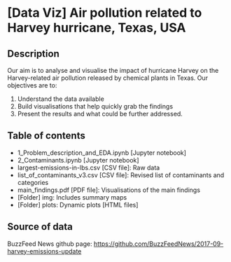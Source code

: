 # [Data Viz] Air pollution related to Harvey hurricane, Texas, USA
## Description
Our aim is to analyse and visualise the impact of hurricane Harvey on the Harvey-related air pollution released by chemical plants in Texas.
Our objectives are to:
1. Understand the data available
2. Build visualisations that help quickly grab the findings
3. Present the results and what could be further addressed.

## Table of contents
* 1_Problem_description_and_EDA.ipynb [Jupyter notebook]
* 2_Contaminants.ipynb [Jupyter notebook]
* largest-emissions-in-lbs.csv [CSV file]: Raw data
* list_of_contaminants_v3.csv [CSV file]: Revised list of contaminants and categories
* main_findings.pdf [PDF file]: Visualisations of the main findings
* [Folder] img: Includes summary maps
* [Folder] plots: Dynamic plots [HTML files]
  
## Source of data
BuzzFeed News github page: https://github.com/BuzzFeedNews/2017-09-harvey-emissions-update

